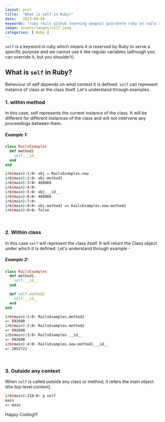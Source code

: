 ```yaml
---
layout: post
title:  "What is self in Ruby?"
date:   2023-09-08
keywords: "ruby rails github learning swapnil gourshete ruby on rails self keyword"
image: assets/images/self.jpeg
categories: [ Ruby ]
---
```


`self` is a keyword in ruby which means it is reserved by Ruby to serve a specific purpose and we cannot use it like regular variables (although you can override it, but you shouldn't).

## What is `self` in Ruby?
Behaviour of self depends on what context it is defined. `self` can represent instance of class or the class itself. Let's understand through examples.


### 1. within method
In this case, self represents the current instance of the class. It will be different for different instances of the class and will not intervene any proceedings between them.

##### Example 1:
```ruby
class RailsExamples
  def method1
    self.__id__
  end
end
```

```bash
irb(main):1:0> obj = RailsExamples.new
irb(main):2:0> obj.method1
irb(main):3:0> 460060
irb(main):4:0> 
irb(main):5:0> obj.__id__
irb(main):6:0> 460060
irb(main):7:0> 
irb(main):8:0> obj.method1 == RailsExamples.new.method1
irb(main):9:0> false
```

<br>

### 2. Within class
In this case `self` will represent the class itself. It will return the Class object under which it is defined. Let's understand through example -

##### Example 2:
```ruby
class RailsExamples
  def method1
    self.__id__
  end

  def self.method2
    self.__id__
  end
end
```

```bash
irb(main):1:0> RailsExamples.method2
=> 992600
irb(main):2:0> RailsExamples.method2
=> 992600
irb(main):3:0> RailsExamples.__id__
=> 992600
irb(main):4:0> RailsExamples.new.method1.__id__
=> 2052721
```

<br>

### 3. Outside any context
When `self` is called outside any class or method, it refers the main object (the top-level context).

```bash
irb(main):218:0> p self
main
=> main
```


Happy Coding!!!